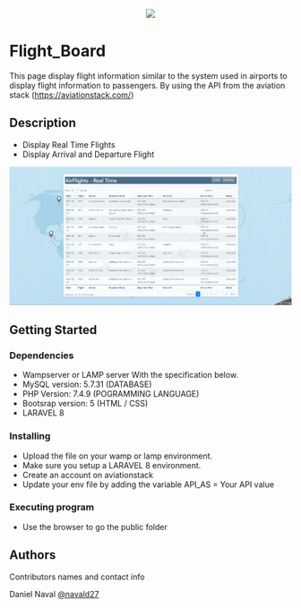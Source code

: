 <p align="center"><a href="https://laravel.com" target="_blank"><img src="https://raw.githubusercontent.com/laravel/art/master/logo-lockup/5%20SVG/2%20CMYK/1%20Full%20Color/laravel-logolockup-cmyk-red.svg" width="400"></a></p>

# Flight_Board
This page display flight information similar to the system used in airports to display flight information to passengers. By using the API from the aviation stack (https://aviationstack.com/)

## Description

* Display Real Time Flights
* Display Arrival and Departure Flight

![laravel_api](https://github.com/dnaval/Flight_Board/blob/main/laravel_api.gif)

## Getting Started

### Dependencies

* Wampserver or LAMP server With the specification below.
* MySQL version: 5.7.31  (DATABASE)
* PHP Version: 7.4.9     (POGRAMMING LANGUAGE)
* Bootsrap version: 5    (HTML / CSS)
* LARAVEL 8

### Installing

* Upload the file on your wamp or lamp environment.
* Make sure you setup a LARAVEL 8 environment.
* Create an account on aviationstack
* Update your env file by adding the variable API_AS = Your API value 

### Executing program

* Use the browser to go the public folder

## Authors

Contributors names and contact info

Daniel Naval 
[@navald27](https://twitter.com/navald27)
